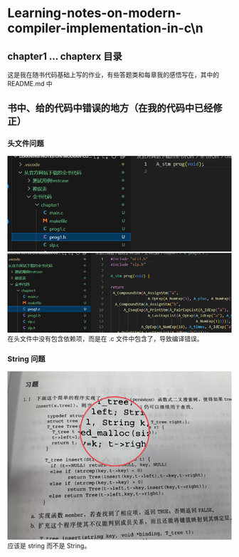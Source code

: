 # Learning-notes-on-modern-compiler-implementation-in-c\n

## chapter1 ... chapterx 目录
这是我在随书代码基础上写的作业，有些答题类和每章我的感悟写在，其中的 README.md 中

## 书中、给的代码中错误的地方（在我的代码中已经修正）
### 头文件问题
![alt text](image.png)
![alt text](image-1.png)
在头文件中没有包含依赖项，而是在 .c 文件中包含了，导致编译错误。

### String 问题
![alt text](IMG_6653(20250226-091733).JPG)
应该是 string 而不是 String。